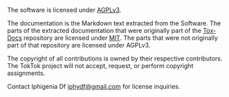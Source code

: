 The software is licensed under [AGPLv3](licenses/gnu-agpl-v3.0.md).

The documentation is the Markdown text extracted from the Software. The parts
of the extracted documentation that were originally part of the
[Tox-Docs](https://github.com/Tox-Docs/Text/commit/8f77b8a7c935871eea48cc5abeef26dfa42a108a)
repository are licensed under [MIT](licenses/mit.md). The parts that were not
originally part of that repository are licensed under AGPLv3.

The copyright of all contributions is owned by their respective contributors.
The TokTok project will not accept, request, or perform copyright assignments.

Contact Iphigenia Df <iphydf@gmail.com> for license inquiries.
